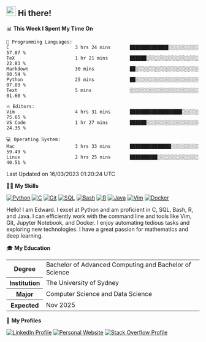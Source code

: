 ## <a href="#"><img src="https://media.giphy.com/media/hvRJCLFzcasrR4ia7z/giphy.gif" width="25px" height="25px"></a> Hi there!

<!--START_SECTION:waka-->
📊 **This Week I Spent My Time On** 

```text
💬 Programming Languages: 
C                        3 hrs 24 mins       ██████████████░░░░░░░░░░░   57.07 % 
TeX                      1 hr 21 mins        ██████░░░░░░░░░░░░░░░░░░░   22.83 % 
Markdown                 30 mins             ██░░░░░░░░░░░░░░░░░░░░░░░   08.54 % 
Python                   25 mins             ██░░░░░░░░░░░░░░░░░░░░░░░   07.03 % 
Text                     5 mins              ░░░░░░░░░░░░░░░░░░░░░░░░░   01.60 % 

🔥 Editors: 
Vim                      4 hrs 31 mins       ███████████████████░░░░░░   75.65 % 
VS Code                  1 hr 27 mins        ██████░░░░░░░░░░░░░░░░░░░   24.35 % 

💻 Operating System: 
Mac                      3 hrs 33 mins       ███████████████░░░░░░░░░░   59.49 % 
Linux                    2 hrs 25 mins       ██████████░░░░░░░░░░░░░░░   40.51 % 
```


 Last Updated on 16/03/2023 01:20:24 UTC
<!--END_SECTION:waka-->

💪🏻 **My Skills**

[![Python](https://img.shields.io/badge/-Python-yellow?style=flat-square&logo=Python)](#)
[![C     ](https://img.shields.io/badge/-C-blue?style=flat-square&logo=C)](#)
[![Git   ](https://img.shields.io/badge/-Git-grey?style=flat-square&logo=Git)](#)
[![SQL   ](https://img.shields.io/badge/-SQL-grey?style=flat-square&logo=SQLite)](#)
[![Bash  ](https://img.shields.io/badge/-Bash-grey?style=flat-square&logo=GNU-Bash)](#)
[![R     ](https://img.shields.io/badge/-R-grey?style=flat-square&logo=R)](#)
[![Java  ](https://img.shields.io/badge/-Java-grey?style=flat-square&logo=OpenJDK)](#)
[![Vim   ](https://img.shields.io/badge/-Vim-grey?style=flat-square&logo=Vim)](#)
[![Docker](https://img.shields.io/badge/-Docker-grey?style=flat-square&logo=Docker)](#)

Hello! I am Edward. I excel at Python and am proficient in C, SQL, Bash, R, and
Java. I can efficiently work with the command line and tools like Vim, Git,
Jupyter Notebook, and Docker. I enjoy automating tedious tasks and exploring new
technologies. I have a great passion for mathematics and deep learning.

🎓 **My Education**

<table>
<tr>
    <th>Degree</th>
    <td>Bachelor of Advanced Computing and Bachelor of Science</td>
</tr>
<tr>
    <th>Institution</th>
    <td>The University of Sydney</td>
</tr>
<tr>
    <th>Major</th>
    <td>Computer Science and Data Science</td>
</tr>
<tr>
    <th>Expected</th>
    <td>Nov 2025</td>
</tr>
</table>

🔗 **My Profiles**

[![LinkedIn Profile](https://img.shields.io/badge/-LinkedIn-blue?style=social&logo=LinkedIn)](https://www.linkedin.com/in/edward-ji)
[![Personal Website](https://img.shields.io/badge/-Personal%20Website-blue?style=social&logo=Bootstrap)](https://edwardji.dev)
[![Stack Overflow Profile](https://img.shields.io/badge/-Stack%20Overflow-blue?style=social&logo=StackOverflow)](https://stackoverflow.com/users/11658924)
